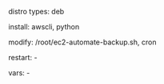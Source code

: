 distro types: deb

install: awscli, python

modify: /root/ec2-automate-backup.sh, cron

restart: -

vars: -
